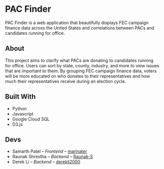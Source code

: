 # PAC Finder

PAC Finder is a web application that beautifully displays FEC campaign finance data across the United States and correlations between PACs and candidates running for office.

## About

This project aims to clarify what PACs are donating to candidates running for office. Users can sort by state, county, industry, and more to view issues that are important to them. By grouping FEC campaign finance data, voters will be more educated on who donates to their representatives and how much their representatives receive during an election cycle.

## Built With

- Python
- Javascript
- Google Cloud SQL
- D3.js

## Devs

- Samarth Patel – _Frontend_ – [marinater](https://github.com/marinater)
- Raunak Shrestha – _Backend_ – [Raunak-S](https://github.com/Raunak-S)
- Derek Li – _Backend_ – [derekli2000](https://github.com/derekli2000)
